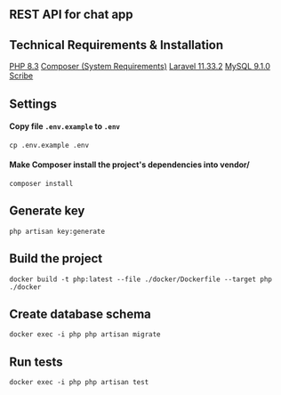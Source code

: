 ## REST API for chat app 

## Technical Requirements & Installation

[PHP 8.3](https://www.php.net/releases/8.3/en.php)
[Composer (System Requirements)](https://getcomposer.org/doc/00-intro.md#system-requirements)
[Laravel 11.33.2](https://laravel.com/docs/11.x)
[MySQL 9.1.0](https://hub.docker.com/r/mysql/mysql-server#!)
[Scribe](https://github.com/knuckleswtf/scribe)

## Settings

#### Copy file `.env.example` to `.env` 
```
cp .env.example .env
```

#### Make Composer install the project's dependencies into vendor/

```
composer install
```

## Generate key
```
php artisan key:generate
```

## Build the project

```
docker build -t php:latest --file ./docker/Dockerfile --target php ./docker
```

## Create database schema

```
docker exec -i php php artisan migrate
```

## Run tests

```
docker exec -i php php artisan test
```

